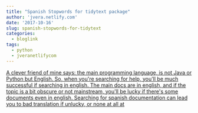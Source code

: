 ```yaml
---
title: "Spanish Stopwords for tidytext package"
author: 'jvera.netlify.com'
date: '2017-10-16'
slug: spanish-stopwords-for-tidytext
categories:
  - bloglink
tags:
  - python
  - jveranetlifycom
---
```


[A clever friend of mine says: the main programming language, is not Java or Python but English. So, when you're searching for help, you'll be much successful if searching in english. The main docs are in english, and if the topic is a bit obscure or not mainstream, you'll be lucky if there's some documents even in english. Searching for spanish documentation can lead you to bad translation if unlucky, or none at all at<i class="fas fa-external-link-alt"></i>](http://jvera.netlify.com/post/2017/10/16/spanish-stopwords-for-tidytext-package/)

